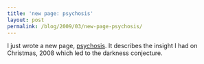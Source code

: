 ```yaml
---
title: 'new page: psychosis'
layout: post
permalink: /blog/2009/03/new-page-psychosis/
---
```


I just wrote a new page, [psychosis][1]. It describes the insight I had on Christmas, 2008 which led to the darkness conjecture.

   [1]: /darkness-conjecture/psychosis/
